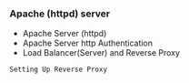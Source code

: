 ### Apache (httpd) server

* Apache Server (httpd)
* Apache Server http Authentication
* Load Balancer(Server) and Reverse Proxy



```
Setting Up Reverse Proxy 
```
